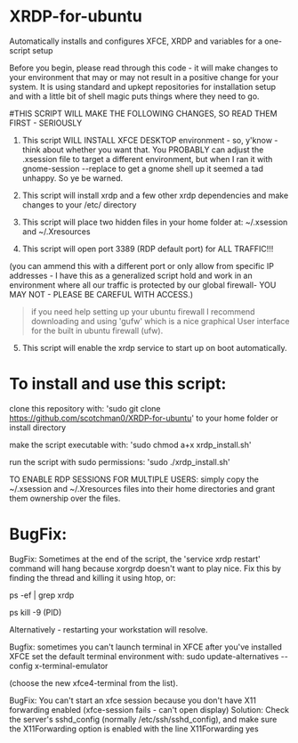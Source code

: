 # XRDP-for-ubuntu
Automatically installs and configures XFCE, XRDP and variables for a one-script setup

Before you begin, please read through this code - it will make changes to your environment that may or may not result in a positive change for your system. It is using standard and upkept repositories for installation setup and with a little bit of shell magic puts things where they need to go. 

#THIS SCRIPT WILL MAKE THE FOLLOWING CHANGES, SO READ THEM FIRST - SERIOUSLY
1. This script WILL INSTALL XFCE DESKTOP environment - so, y'know - think about whether you want that.
You PROBABLY can adjust the .xsession file to target a different environment, but when I ran it with gnome-session --replace to get a gnome shell up it seemed a tad unhappy. So ye be warned.

2. This script will install xrdp and a few other xrdp dependencies and make changes to your /etc/ directory
3. This script will place two hidden files in your home folder at: ~/.xsession and ~/.Xresources
4. This script will open port 3389 (RDP default port) for ALL TRAFFIC!!!

(you can ammend this with a different port or only allow from specific IP addresses - I have this as a generalized script hold and work in an environment where all our traffic is protected by our global firewall- YOU MAY NOT - PLEASE BE CAREFUL WITH ACCESS.)

 > if you need help setting up your ubuntu firewall I recommend downloading and using 'gufw' which is a nice graphical User interface for the built in ubuntu firewall (ufw). 
 5. This script will enable the xrdp service to start up on boot automatically.

# To install and use this script:

clone this repository with: 
'sudo git clone https://github.com/scotchman0/XRDP-for-ubuntu' to your home folder or install directory

make the script executable with: 'sudo chmod a+x xrdp_install.sh'

run the script with sudo permissions: 'sudo ./xrdp_install.sh'


TO ENABLE RDP SESSIONS FOR MULTIPLE USERS:
simply copy the ~/.xsession and ~/.Xresources files into their home directories and grant them ownership over the files.

# BugFix:

BugFix: Sometimes at the end of the script, the 'service xrdp restart' command will hang because xorgrdp doesn't want to play nice. Fix this by finding the thread and killing it using htop, or:

ps -ef | grep xrdp

ps kill -9 (PID)
 
Alternatively - restarting your workstation will resolve.

Bugfix: sometimes you can't launch terminal in XFCE after you've installed XFCE
set the default terminal environment with:
sudo update-alternatives --config x-terminal-emulator

(choose the new xfce4-terminal from the list).

BugFix: You can't start an xfce session because you don't have X11 forwarding enabled (xfce-session fails - can't open display)
Solution: Check the server's sshd_config (normally /etc/ssh/sshd_config), and make sure the X11Forwarding option is enabled with the line
X11Forwarding yes



